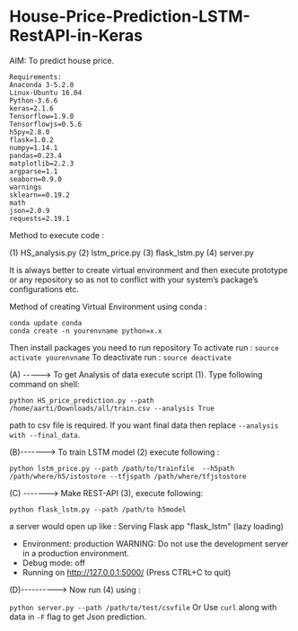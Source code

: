 # House-Price-Prediction-LSTM-RestAPI-in-Keras
AIM: To predict house price.
```
Requirements: 
Anaconda 3-5.2.0
Linux-Ubuntu 16.04
Python-3.6.6
keras=2.1.6
Tensorflow=1.9.0
Tensorflowjs=0.5.6
h5py=2.8.0
flask=1.0.2
numpy=1.14.1
pandas=0.23.4
matplotlib=2.2.3
argparse=1.1
seaborn=0.9.0
warnings
sklearn==0.19.2
math
json=2.0.9
requests=2.19.1
```
Method to execute code :

(1) HS_analysis.py
(2) lstm_price.py
(3) flask_lstm.py
(4) server.py

It is always better to create virtual environment and then execute prototype or any repository so as not to conflict with your system’s package’s configurations etc.

Method of creating Virtual Environment using conda :
```
conda update conda
conda create -n yourenvname python=x.x 
```
Then install packages you need to run repository
To activate run : ```source activate yourenvname```
To deactivate run : ```source deactivate```


(A) ----->  To get Analysis of data execute script (1). Type following command on shell:

```python HS_price_prediction.py --path /home/aarti/Downloads/all/train.csv --analysis True```

path to csv file is required. If you want final data then replace ```--analysis with --final_data```.

(B)-------> To train LSTM model (2) execute following :

```python lstm_price.py --path /path/to/trainfile  --h5path /path/where/h5/istostore --tfjspath /path/where/tfjstostore```

(C) -------> Make REST-API (3), execute following:

```python flask_lstm.py --path /path/to h5model```

a server would open up like :
Serving Flask app "flask_lstm" (lazy loading)
 * Environment: production
   WARNING: Do not use the development server in a production environment.
  * Debug mode: off
 * Running on http://127.0.0.1:5000/ (Press CTRL+C to quit)

(D)---------->  Now run (4) using :

```python server.py --path /path/to/test/csvfile```
Or
Use ```curl``` along with data in ```-F``` flag to get Json prediction.
